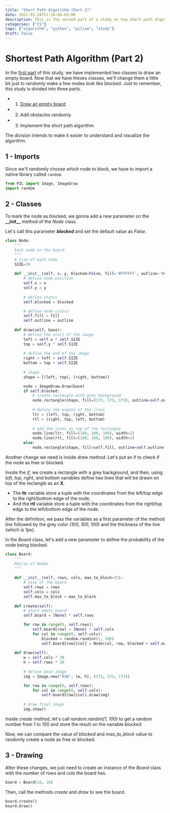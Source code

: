 ```yaml
---
title: "Short Path Algorithm (Part 2)"
date: 2021-01-24T11:10:04-03:00
description: This is the second part of a study on how short path algorithms work.
categories: ["CS"]
tags: ["algorithm", "python", "pillow", "study"]
draft: false
---
```


# Shortest Path Algorithm (Part 2)

In the [first part](https://ttemporin.dev/2020/board_draw/) of this study, we have implemented two classes to draw an empty board.
Now that we have theses classes, we'll change them a little bit just to randomly make a few nodes look like blocked.
Just to remember, this study is divided into three parts.

* 1) [Draw an empty board](https://ttemporin.dev/2020/board_draw/)
* 2) Add obstacles randomly
* 3) Implement the short path algorithm

The division intends to make it easier to understand and visualize the algorithm.

## 1 - Imports

Since we'll randomly choose which node to block, we have to import a native library called `random`.


```python
from PIL import Image, ImageDraw
import random
```

## 2 - Classes

To mark the node as blocked, we gonna add a new parameter on the **\_\_init\_\_** method of the *Node* class.

Let's call this parameter ***blocked*** and set the default value as *False*.


```python
class Node:
    """
    Each node on the board
    """
    # size of each node
    SIZE=30
    
    def __init__(self, x, y, blocked=False, fill='#FFFFFF', outline='#000000'):
        # define node position
        self.x = x
        self.y = y
        
        # define status
        self.blocked = blocked

        # define node colors
        self.fill = fill
        self.outline = outline
        
    def draw(self, base):
        # define the start of the image
        left = self.x * self.SIZE
        top = self.y * self.SIZE
        
        # define the end of the image
        right = left + self.SIZE
        bottom = top + self.SIZE
        
        # shape
        shape = [(left, top), (right, bottom)]

        node = ImageDraw.Draw(base)   
        if self.blocked:
            # create rectangle with grey background
            node.rectangle(shape, fill=(173, 173, 173), outline=self.outline)
            
            # define the angles of the lines
            ltr = (left, top, right, bottom)
            rtl = (right, top, left, bottom)
            
            # add the lines on top of the rectangle
            node.line(ltr, fill=(100, 100, 100), width=1)
            node.line(rtl, fill=(100, 100, 100), width=1)
        else:
            node.rectangle(shape, fill=self.fill, outline=self.outline)
```

Another change we need is inside *draw* method. Let's put an if to check if the node as free or blocked.

Inside the *if*, we create a rectangle with a grey background, and then, using *left*, *top*, *right*, and *bottom* variables define two lines that will be drawn on top of the rectangle as an **X**.

* The **ltr** variable store a tuple with the coordinates from the left/top edge to the right/bottom edge of the node;
* And the **rtl** variable store a tuple with the coordinates from the right/top edge to the left/bottom edge of the node.

After the definition, we pass the variables as a first parameter of the method *line* followed by the grey color *(100, 100, 100)* and the thickness of the line (which is 1px).


In the *Board* class, let's add a new parameter to define the probability of the node being blocked.


```python
class Board:
    """
    Matrix of Nodes
    """
    
    def __init__(self, rows, cols, max_to_block=15):
        # size of the board
        self.rows = rows
        self.cols = cols
        self.max_to_block = max_to_block
        
    def create(self):
        # start empty board
        self.board = [None] * self.rows

        for row in range(0, self.rows):
            self.board[row] = [None] * self.cols
            for col in range(0, self.cols):
                blocked = random.randint(1, 100)
                self.board[row][col] = Node(col, row, blocked < self.max_to_block)
                
    def draw(self):
        w = self.cols * 30
        h = self.rows * 30
        
        # define base image
        img = Image.new("RGB", (w, h), (173, 173, 173))

        for row in range(0, self.rows):
            for col in range(0, self.cols):
                self.board[row][col].draw(img)
        
        # draw final image
        img.show()
```

Inside *create* method, let's call *random.randint(1, 100)* to get a random number from 1 to 100 and store the result on the variable *blocked*.

Now, we can compare the value of *blocked* and *max_to_block* value to randomly create a node as free or blocked.

## 3 - Drawing

After these changes, we just need to create an instance of the *Board* class with the number of rows and cols the board has.


```python
board = Board(18, 18)
```

Then, call the methods *create* and *draw* to see the board.


```python
board.create()
board.draw()
```


```python

```
